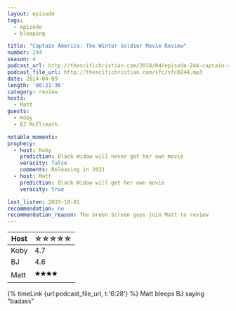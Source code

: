 ```yaml
---
layout: episode
tags:
  - episode
  - bleeping

title: "Captain America: The Winter Soldier Movie Review"
number: 244
season: 4
podcast_url: http://thescifichristian.com/2014/04/episode-244-captain-america-the-winter-soldier-movie-review/
podcast_file_url: http://thescifichristian.com/sfc/sfc0244.mp3
date: 2014-04-09
length: '00:21:36'
category: review
hosts:
  - Matt
guests:
  - Koby
  - BJ McElreath

notable_moments: 
prophecy:
  - host: Koby
    prediction: Black Widow will never get her own movie
    veracity: false
    comments: Releasing in 2021
  - host: Matt
    prediction: Black Widow will get her own movie
    veracity: true

last_listen: 2019-10-01
recommendation: no
recommendation_reason: The Green Screen guys join Matt to review 
---
```

<table class="table is-striped rating">
  <thead>
    <tr>
      <th>Host</th>
      <th>☆☆☆☆☆</th>
    </tr>
  </thead>
  <tbody>
    <tr>
      <td>Koby</td>
      <td>4.7</td>
    </tr>
    <tr>
      <td>BJ</td>
      <td>4.6</td>
    </tr>
    <tr>
      <td>Matt</td>
      <td>🟊🟊🟊🟊</td>
    </tr>
  </tbody>
</table>

{% timeLink {url:podcast_file_url, t:'6:28'} %} Matt bleeps BJ saying "badass"